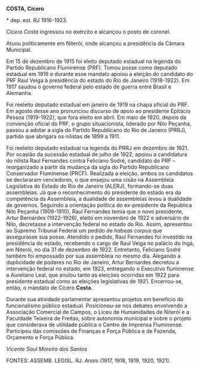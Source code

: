 **COSTA, Cícero**

\* dep. est. RJ 1916-1923.

*Cícero Costa* ingressou no exército e alcançou o posto de coronel.

Atuou politicamente em Niterói, onde alcançou a presidência da Câmara
Municipal.

Em 15 de dezembro de 1915 foi eleito deputado estadual na legenda do
Partido Republicano Fluminense (PRF). Tomou posse como deputado estadual
em 1916 e durante esse mandato apoiou a eleição do candidato do PRF Raul
Veiga à presidência do estado do Rio de Janeiro (1918-1922). Em 1917
saudou o governo federal pelo estado de guerra entre Brasil e Alemanha.

Foi reeleito deputado estadual em janeiro de 1919 na chapa oficial do
PRF. Em agosto desse ano pronunciou discurso de apoio ao presidente
Epitácio Pessoa (1919-1922), que fora eleito em abril. Em maio de 1920,
depois da convenção oficial do PRF, o grupo situacionista, liderado por
Nilo Peçanha, passou a adotar a sigla do Partido Republicano do Rio de
Janeiro (PRRJ), partido que abrigara os nilistas de 1899 a 1911.

Foi reeleito deputado estadual na legenda do PRRJ em dezembro de 1921.
Por ocasião da sucessão estadual de julho de 1922, apoiou a candidatura
do nilista Raul Fernandes contra Feliciano Sodré, candidato do PRF –
reorganizado a partir da mudança da sigla do Partido Republicano
Conservador Fluminense (PRCF). Realizada a eleição, ambos os candidatos
se declararam vencedores, o que ensejou uma cisão na Assembleia
Legislativa do Estado do Rio de Janeiro (ALERJ), formando-se duas
assembleias. Já que o reconhecimento do presidente do estado era da
competência da Assembleia, a dualidade de assembleias levou à dualidade
de governos. Seguindo a orientação política do ex-presidente da
República Nilo Peçanha (1909-1910), Raul Fernandes temia que o novo
presidente, Artur Bernardes (1922-1926), eleito em novembro de 1922 e
adversário de Nilo, decretasse a intervenção federal no estado do Rio.
Assim, apresentou ao Supremo Tribunal Federal um pedido de *habeas
corpus* que assegurasse sua posse. Atendido o pedido, Raul Fernandes foi
investido na presidência do estado, recebendo o cargo de Raul Veiga no
palácio do Ingá, em Niterói, no dia 31 de dezembro de 1922. Entretanto,
Feliciano Sodré também foi empossado por sua assembleia no mesmo dia.
Alegando a duplicidade de poderes no Rio de Janeiro, Artur Bernardes
decretou a intervenção federal no estado, em 1923, entregando o
Executivo fluminense a Aureliano Leal, que anulou tanto as eleições
ocorridas em 1922 para presidente estadual como as eleições legislativas
de 1921. Encerrou-se, então, o mandato de Cícero **Costa.**

Durante sua atividade parlamentar apresentou projetos em benefício do
funcionalismo público estadual. Posicionou-se nos debates envolvendo a
Associação Comercial de Campos, o Liceu de Humanidades de Niterói e a
Faculdade Teixeira de Freitas, sobre autonomia municipal e sobre o
projeto que considerava de utilidade pública o Centro de Imprensa
Fluminense. Participou das comissões de Finanças e Força Pública e de
Fazenda, Orçamento e Força Pública.

*Vicente Saul Moreira dos Santos*

FONTES: ASSEMB. LEGISL. RJ. *Anais* (1917, 1918, 1919, 1920, 1921).
